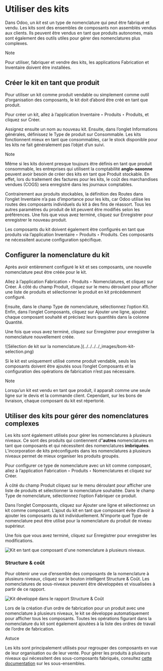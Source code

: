 # Utiliser des kits

Dans Odoo, un _kit_ est un type de nomenclature qui peut être fabriqué et
vendu. Les kits sont des ensembles de composants non assemblés vendus aux
clients. Ils peuvent être vendus en tant que produits autonomes, mais sont
également des outils utiles pour gérer des nomenclatures plus complexes.

Note

Pour utiliser, fabriquer et vendre des kits, les applications Fabrication et
Inventaire doivent être installées.

## Créer le kit en tant que produit

Pour utiliser un kit comme produit vendable ou simplement comme outil
d’organisation des composants, le kit doit d’abord être créé en tant que
produit.

Pour créer un kit, allez à l’application Inventaire ‣ Produits ‣ Produits, et
cliquez sur Créer.

Assignez ensuite un nom au nouveau kit. Ensuite, dans l’onglet Informations
générales, définissez le Type de produit sur Consommable. Les kits
fonctionnent mieux en tant que consommables, car le stock disponible pour les
kits ne fait généralement pas l’objet d’un suivi.

Note

Même si les kits doivent presque toujours être définis en tant que produit
consommable, les entreprises qui utilisent la comptabilité **anglo-saxonne**
peuvent avoir besoin de créer des kits en tant que Produit stockable. En
effet, lors du traitement des factures pour les kits, le coût des marchandises
vendues (COGS) sera enregistré dans les journaux comptables.

Contrairement aux produits stockables, la définition des Routes dans l’onglet
Inventaire n’a pas d’importance pour les kits, car Odoo utilise les routes des
composants individuels du kit à des fins de réassort. Tous les autres
paramètres du produit de kit peuvent être modifiés selon les préférences. Une
fois que vous avez terminé, cliquez sur Enregistrer pour enregistrer le
nouveau produit.

Les composants du kit doivent également être configurés en tant que produits
via l’application Inventaire ‣ Produits ‣ Produits. Ces composants ne
nécessitent aucune configuration spécifique.

## Configurer la nomenclature du kit

Après avoir entièrement configuré le kit et ses composants, une nouvelle
nomenclature peut être créée pour le kit.

Allez à l’application Fabrication ‣ Produits ‣ Nomenclatures, et cliquez sur
Créer. À côté du champ Produit, cliquez sur le menu déroulant pour afficher
une liste de produits et sélectionner le produit en kit précédemment
configuré.

Ensuite, dans le champ Type de nomenclature, sélectionnez l’option Kit. Enfin,
dans l’onglet Composants, cliquez sur Ajouter une ligne, ajoutez chaque
composant souhaité et précisez leurs quantités dans la colonne Quantité.

Une fois que vous avez terminé, cliquez sur Enregistrer pour enregistrer la
nomenclature nouvellement créée.

![Sélection de kit sur la nomenclature.](../../../../_images/bom-kit-
selection.png)

Si le kit est uniquement utilisé comme produit vendable, seuls les composants
doivent être ajoutés sous l’onglet Composants et la configuration des
opérations de fabrication n’est pas nécessaire.

Note

Lorsqu’un kit est vendu en tant que produit, il apparaît comme une seule ligne
sur le devis et la commande client. Cependant, sur les bons de livraison,
chaque composant du kit est répertorié.

## Utiliser des kits pour gérer des nomenclatures complexes

Les kits sont également utilisés pour gérer les nomenclatures à plusieurs
niveaux. Ce sont des produits qui contiennent d”**autres** nomenclatures en
tant que composants et qui nécessitent des nomenclatures **imbriquées**.
L’incorporation de kits préconfigurés dans les nomenclatures à plusieurs
niveaux permet de mieux organiser les produits groupés.

Pour configurer ce type de nomenclature avec un kit comme composant, allez à
l’application Fabrication ‣ Produits ‣ Nomenclatures et cliquez sur Créer.

À côté du champ Produit cliquez sur le menu déroulant pour afficher une liste
de produits et sélectionner la nomenclature souhaitée. Dans le champ Type de
nomenclature, sélectionnez l’option Fabriquer ce produit.

Dans l’onglet Composants, cliquez sur Ajouter une ligne et sélectionnez un kit
comme composant. L’ajout du kit en tant que composant évite d’avoir à ajouter
les composants du kit individuellement. N’importe quel Type de nomenclature
peut être utilisé pour la nomenclature du produit de niveau supérieur.

Une fois que vous avez terminé, cliquez sur Enregistrer pour enregistrer les
modifications.

![Kit en tant que composant d'une nomenclature à plusieurs
niveaux.](../../../../_images/multilevel-bom-kit.png)

### Structure & coût

Pour obtenir une vue d’ensemble des composants de la nomenclature à plusieurs
niveaux, cliquez sur le bouton intelligent Structure & Coût. Les nomenclatures
de sous-niveaux peuvent être développées et visualisées à partir de ce
rapport.

![Kit développé dans le rapport Structure &
Coût](../../../../_images/structure-and-cost-kit.png)

Lors de la création d’un ordre de fabrication pour un produit avec une
nomenclature à plusieurs niveaux, le kit se développe automatiquement pour
afficher tous les composants. Toutes les opérations figurant dans la
nomenclature du kit sont également ajoutées à la liste des ordres de travail
de l’ordre de fabrication.

Astuce

Les kits sont principalement utilisés pour regrouper des composants en vue de
leur organisation ou de leur vente. Pour gérer les produits à plusieurs
niveaux qui nécessitent des sous-composants fabriqués, consultez [cette
documentation](sub_assemblies.html) sur les sous-ensembles.


